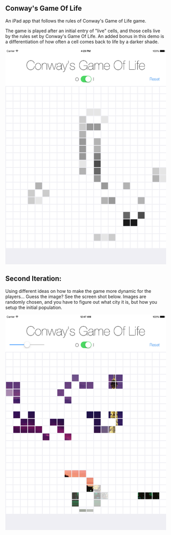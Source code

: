 Conway's Game Of Life
----------------------

An iPad app that follows the rules of Conway's Game of Life game.

The game is played after an initial entry of "live" cells, and those cells live by the rules set by Conway's Game Of Life. An added bonus in this demo is a differentiation of how often a cell comes back to life by a darker shade.

![](ScreenShot.png)

Second Iteration:
-----------------

Using different ideas on how to make the game more dynamic for the players... Guess the image? See the screen shot below. Images are randomly chosen, and you have to figure out what city it is, but how you setup the initial population.

![](screenshot2.png)
